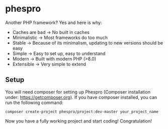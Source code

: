 # phespro

Another PHP framework? Yes and here is why:

- Caches are bad -> No built in caches
- Minimalistic -> Most frameworks do too much
- Stable -> Because of its minimalism, updating to new versions should be easy
- Simple -> Easy to set up, easy to understand
- Modern -> Built with modern PHP (>8.0)
- Extensible -> Very simple to extend

## Setup

You will need composer for setting up Phespro (Composer installation under: https://getcomposer.org).
If you have composer installed, you can run the following command:
```
composer create-project phespro/project:dev-master your_project_name
```

Now you have a fully working project and start coding! Congratulation!
